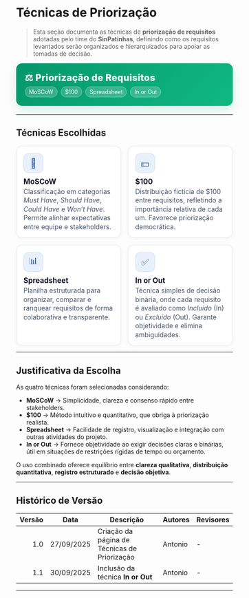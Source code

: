 # Técnicas de Priorização

> Esta seção documenta as técnicas de **priorização de requisitos** adotadas pelo time do **SinPatinhas**, definindo como os requisitos levantados serão organizados e hierarquizados para apoiar as tomadas de decisão.

<div class="plan-hero">
  <div class="plan-hero__title">⚖️ Priorização de Requisitos</div>
  <div class="plan-hero__chips">
    <span class="chip">MoSCoW</span>
    <span class="chip">$100</span>
    <span class="chip">Spreadsheet</span>
    <span class="chip">In or Out</span>
  </div>
</div>

---

## Técnicas Escolhidas

<div class="plan-grid">

<a class="card">
  <div class="card__icon">📌</div>
  <div class="card__title">MoSCoW</div>
  <div class="card__desc">Classificação em categorias <em>Must Have</em>, <em>Should Have</em>, <em>Could Have</em> e <em>Won’t Have</em>. Permite alinhar expectativas entre equipe e stakeholders.</div>
</a>

<a class="card">
  <div class="card__icon">💵</div>
  <div class="card__title">$100</div>
  <div class="card__desc">Distribuição fictícia de $100 entre requisitos, refletindo a importância relativa de cada um. Favorece priorização democrática.</div>
</a>

<a class="card">
  <div class="card__icon">📊</div>
  <div class="card__title">Spreadsheet</div>
  <div class="card__desc">Planilha estruturada para organizar, comparar e ranquear requisitos de forma colaborativa e transparente.</div>
</a>

<a class="card">
  <div class="card__icon">✅</div>
  <div class="card__title">In or Out</div>
  <div class="card__desc">Técnica simples de decisão binária, onde cada requisito é avaliado como <em>Incluído</em> (In) ou <em>Excluído</em> (Out). Garante objetividade e elimina ambiguidades.</div>
</a>

</div>

---

## Justificativa da Escolha

As quatro técnicas foram selecionadas considerando:  
- **MoSCoW** → Simplicidade, clareza e consenso rápido entre stakeholders.  
- **$100** → Método intuitivo e quantitativo, que obriga à priorização realista.  
- **Spreadsheet** → Facilidade de registro, visualização e integração com outras atividades do projeto.  
- **In or Out** → Fornece objetividade ao exigir decisões claras e binárias, útil em situações de restrições rígidas de tempo ou orçamento.  

O uso combinado oferece equilíbrio entre **clareza qualitativa**, **distribuição quantitativa**, **registro estruturado** e **decisão objetiva**.

---

## Histórico de Versão

| Versão | Data       | Descrição                                         | Autores  | Revisores |
|-------:|------------|---------------------------------------------------|----------|-----------|
| 1.0    | 27/09/2025 | Criação da página de Técnicas de Priorização      | Antonio  | -         |
| 1.1    | 30/09/2025 | Inclusão da técnica **In or Out**                 | Antonio  | -         |

---

<style>
:root{
  --sp-blue: #3766ae;      
  --sp-blue-600:#2f5a9b;
  --sp-blue-100:#e8f0fb;
  --muted: #475569;
  --bg-card: #ffffff;
  --ring: rgba(55,102,174,.25);
}

/* ====== Hero ====== */
.plan-hero{
  background: linear-gradient(135deg, #059669 0%, #10b981 100%);
  border-radius: 14px;
  padding: 1.25rem 1.25rem;
  color: #fff;
  margin: .5rem 0 1.25rem;
  box-shadow: 0 10px 24px rgba(16,185,129,.18);
}
.plan-hero__title{
  font-size: 1.35rem;
  font-weight: 800;
  letter-spacing: .3px;
}
.plan-hero__chips{ margin-top: .5rem; display:flex; gap:.5rem; flex-wrap: wrap; }
.chip{
  font-size: .8rem;
  background: rgba(255,255,255,.18);
  border: 1px solid rgba(255,255,255,.35);
  padding: .25rem .55rem;
  border-radius: 999px;
  backdrop-filter: blur(2px);
}

/* ====== Grid ====== */
.plan-grid{
  display: grid;
  grid-template-columns: repeat(auto-fit, minmax(240px, 1fr));
  gap: 16px;
  align-items: stretch;
}

/* ====== Card ====== */
.card{
  display: block;
  text-decoration: none !important;
  background: var(--bg-card);
  border: 1px solid #e5e7eb;
  border-radius: 14px;
  padding: 16px 16px 14px;
  box-shadow: 0 2px 12px rgba(0,0,0,.04);
  transition: transform .2s ease, box-shadow .2s ease, border-color .2s ease;
  position: relative;
}
.card::before{
  content:"";
  position:absolute; inset:0;
  border-radius: 14px;
  padding:1px;
  background: linear-gradient(135deg, #10b981 0%, #34d399 100%);
  -webkit-mask: linear-gradient(#000 0 0) content-box, linear-gradient(#000 0 0);
  -webkit-mask-composite: xor; mask-composite: exclude;
  opacity:.0; transition: opacity .2s ease;
}
.card:hover{
  transform: translateY(-4px);
  box-shadow: 0 10px 22px rgba(0,0,0,.10);
  border-color: transparent;
}
.card:hover::before{ opacity: .9; }

.card__icon{
  width: 46px; height: 46px;
  border-radius: 12px;
  background: var(--sp-blue-100);
  display:grid; place-items:center;
  font-size: 1.35rem;
  margin-bottom: 10px;
  color: var(--sp-blue);
  box-shadow: inset 0 0 0 1px rgba(55,102,174,.12);
}
.card__title{
  font-weight: 700;
  font-size: 1.05rem;
  margin-bottom: 4px;
  color: #0f172a;
}
.card__desc{
  color: var(--muted);
  font-size: .95rem;
  line-height: 1.35;
}
</style>
